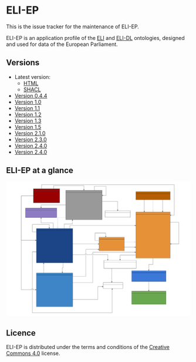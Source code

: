 # ELI-EP

This is the issue tracker for the maintenance of ELI-EP.

ELI-EP is an application profile of the [ELI](https://op.europa.eu/en/web/eu-vocabularies/eli) and [ELI-DL](https://joinup.ec.europa.eu/collection/eli-european-legislation-identifier/solution/eli-ontology-draft-legislation-eli-dl/) ontologies, designed and used for data of the European Parliament.

## Versions
- Latest version:
  - [HTML](./index.html)
  - [SHACL](./epi-ep.shacl.ttl)
- [Version 0.4.4](./0.4.4/)
- [Version 1.0](./1.0/)
- [Version 1.1](./1.1/)
- [Version 1.2](./1.2/)
- [Version 1.3](./1.3/)
- [Version 1.5](./1.5/)
- [Version 2.1.0](./2.1.0/)
- [Version 2.3.0](./2.3.0/)
- [Version 2.4.0](./2.4.0/)
- [Version 2.4.0](./3.0.0/)

## ELI-EP at a glance

![ELI-EP diagram](eli-ep.svg)

## Licence 

ELI-EP is distributed under the terms and conditions of the [Creative Commons 4.0](https://creativecommons.org/licenses/by/4.0/) license.

